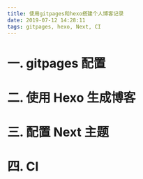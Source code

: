 ```yaml
---
title: 使用gitpages和hexo搭建个人博客记录
date: 2019-07-12 14:28:11
tags: gitpages, hexo, Next, CI
---
```


# 一. gitpages 配置

# 二. 使用 Hexo 生成博客

# 三. 配置 Next 主题

# 四. CI


